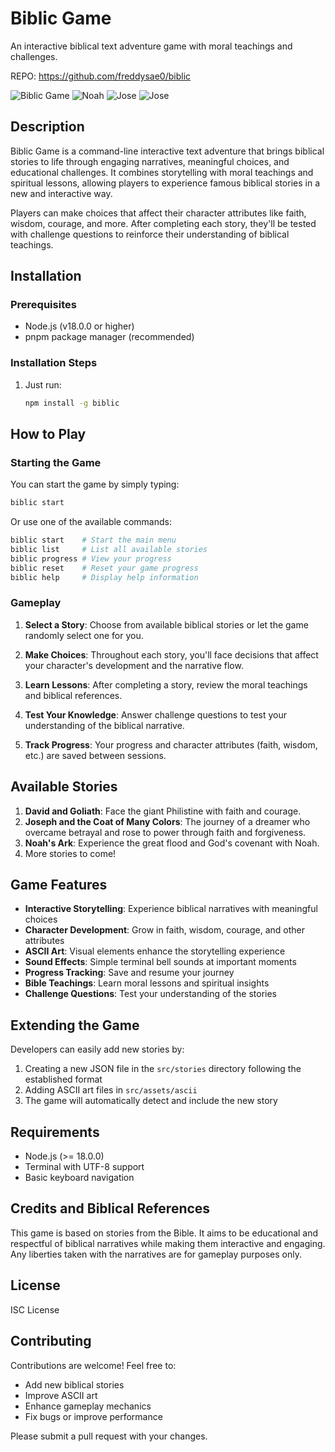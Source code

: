 # Biblic Game

An interactive biblical text adventure game with moral teachings and challenges.

REPO: https://github.com/freddysae0/biblic

![Biblic Game](https://i.ibb.co/Rkb84b2W/main.png)
![Noah](https://i.ibb.co/b5Ztbqvp/noah1.png)
![Jose](https://i.ibb.co/p6HcQYVx/jose1.png)
![Jose](https://i.ibb.co/GQ4XjzT3/jose2.png)
## Description

Biblic Game is a command-line interactive text adventure that brings biblical stories to life through engaging narratives, meaningful choices, and educational challenges. It combines storytelling with moral teachings and spiritual lessons, allowing players to experience famous biblical stories in a new and interactive way.

Players can make choices that affect their character attributes like faith, wisdom, courage, and more. After completing each story, they'll be tested with challenge questions to reinforce their understanding of biblical teachings.

## Installation

### Prerequisites

- Node.js (v18.0.0 or higher)
- pnpm package manager (recommended)

### Installation Steps

1. Just run:
   ```bash
   npm install -g biblic
   ```

## How to Play

### Starting the Game

You can start the game by simply typing:
```bash
biblic start
```

Or use one of the available commands:
```bash
biblic start    # Start the main menu
biblic list     # List all available stories
biblic progress # View your progress
biblic reset    # Reset your game progress
biblic help     # Display help information
```

### Gameplay

1. **Select a Story**: Choose from available biblical stories or let the game randomly select one for you.

2. **Make Choices**: Throughout each story, you'll face decisions that affect your character's development and the narrative flow.

3. **Learn Lessons**: After completing a story, review the moral teachings and biblical references.

4. **Test Your Knowledge**: Answer challenge questions to test your understanding of the biblical narrative.

5. **Track Progress**: Your progress and character attributes (faith, wisdom, etc.) are saved between sessions.

## Available Stories

1. **David and Goliath**: Face the giant Philistine with faith and courage.
2. **Joseph and the Coat of Many Colors**: The journey of a dreamer who overcame betrayal and rose to power through faith and forgiveness.
3. **Noah's Ark**: Experience the great flood and God's covenant with Noah.
4. More stories to come!

## Game Features

- **Interactive Storytelling**: Experience biblical narratives with meaningful choices
- **Character Development**: Grow in faith, wisdom, courage, and other attributes
- **ASCII Art**: Visual elements enhance the storytelling experience
- **Sound Effects**: Simple terminal bell sounds at important moments
- **Progress Tracking**: Save and resume your journey
- **Bible Teachings**: Learn moral lessons and spiritual insights
- **Challenge Questions**: Test your understanding of the stories

## Extending the Game

Developers can easily add new stories by:
1. Creating a new JSON file in the `src/stories` directory following the established format
2. Adding ASCII art files in `src/assets/ascii`
3. The game will automatically detect and include the new story

## Requirements

- Node.js (>= 18.0.0)
- Terminal with UTF-8 support
- Basic keyboard navigation

## Credits and Biblical References

This game is based on stories from the Bible. It aims to be educational and respectful of biblical narratives while making them interactive and engaging. Any liberties taken with the narratives are for gameplay purposes only.

## License

ISC License

## Contributing

Contributions are welcome! Feel free to:
- Add new biblical stories
- Improve ASCII art
- Enhance gameplay mechanics
- Fix bugs or improve performance

Please submit a pull request with your changes.


